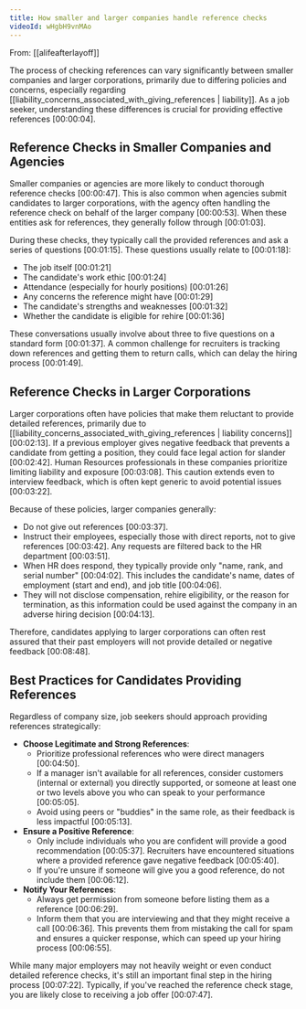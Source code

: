 ```yaml
---
title: How smaller and larger companies handle reference checks
videoId: wHgbH9vnMAo
---
```


From: [[alifeafterlayoff]] <br/> 

The process of checking references can vary significantly between smaller companies and larger corporations, primarily due to differing policies and concerns, especially regarding [[liability_concerns_associated_with_giving_references | liability]]. As a job seeker, understanding these differences is crucial for providing effective references <a class="yt-timestamp" data-t="00:00:04">[00:00:04]</a>.

## Reference Checks in Smaller Companies and Agencies

Smaller companies or agencies are more likely to conduct thorough reference checks <a class="yt-timestamp" data-t="00:00:47">[00:00:47]</a>. This is also common when agencies submit candidates to larger corporations, with the agency often handling the reference check on behalf of the larger company <a class="yt-timestamp" data-t="00:00:53">[00:00:53]</a>. When these entities ask for references, they generally follow through <a class="yt-timestamp" data-t="00:01:03">[00:01:03]</a>.

During these checks, they typically call the provided references and ask a series of questions <a class="yt-timestamp" data-t="00:01:15">[00:01:15]</a>. These questions usually relate to <a class="yt-timestamp" data-t="00:01:18">[00:01:18]</a>:
*   The job itself <a class="yt-timestamp" data-t="00:01:21">[00:01:21]</a>
*   The candidate's work ethic <a class="yt-timestamp" data-t="00:01:24">[00:01:24]</a>
*   Attendance (especially for hourly positions) <a class="yt-timestamp" data-t="00:01:26">[00:01:26]</a>
*   Any concerns the reference might have <a class="yt-timestamp" data-t="00:01:29">[00:01:29]</a>
*   The candidate's strengths and weaknesses <a class="yt-timestamp" data-t="00:01:32">[00:01:32]</a>
*   Whether the candidate is eligible for rehire <a class="yt-timestamp" data-t="00:01:36">[00:01:36]</a>

These conversations usually involve about three to five questions on a standard form <a class="yt-timestamp" data-t="00:01:37">[00:01:37]</a>. A common challenge for recruiters is tracking down references and getting them to return calls, which can delay the hiring process <a class="yt-timestamp" data-t="00:01:49">[00:01:49]</a>.

## Reference Checks in Larger Corporations

Larger corporations often have policies that make them reluctant to provide detailed references, primarily due to [[liability_concerns_associated_with_giving_references | liability concerns]] <a class="yt-timestamp" data-t="00:02:13">[00:02:13]</a>. If a previous employer gives negative feedback that prevents a candidate from getting a position, they could face legal action for slander <a class="yt-timestamp" data-t="00:02:42">[00:02:42]</a>. Human Resources professionals in these companies prioritize limiting liability and exposure <a class="yt-timestamp" data-t="00:03:08">[00:03:08]</a>. This caution extends even to interview feedback, which is often kept generic to avoid potential issues <a class="yt-timestamp" data-t="00:03:22">[00:03:22]</a>.

Because of these policies, larger companies generally:
*   Do not give out references <a class="yt-timestamp" data-t="00:03:37">[00:03:37]</a>.
*   Instruct their employees, especially those with direct reports, not to give references <a class="yt-timestamp" data-t="00:03:42">[00:03:42]</a>. Any requests are filtered back to the HR department <a class="yt-timestamp" data-t="00:03:51">[00:03:51]</a>.
*   When HR does respond, they typically provide only "name, rank, and serial number" <a class="yt-timestamp" data-t="00:04:02">[00:04:02]</a>. This includes the candidate's name, dates of employment (start and end), and job title <a class="yt-timestamp" data-t="00:04:06">[00:04:06]</a>.
*   They will not disclose compensation, rehire eligibility, or the reason for termination, as this information could be used against the company in an adverse hiring decision <a class="yt-timestamp" data-t="00:04:13">[00:04:13]</a>.

Therefore, candidates applying to larger corporations can often rest assured that their past employers will not provide detailed or negative feedback <a class="yt-timestamp" data-t="00:08:48">[00:08:48]</a>.

## Best Practices for Candidates Providing References

Regardless of company size, job seekers should approach providing references strategically:

*   **Choose Legitimate and Strong References**:
    *   Prioritize professional references who were direct managers <a class="yt-timestamp" data-t="00:04:50">[00:04:50]</a>.
    *   If a manager isn't available for all references, consider customers (internal or external) you directly supported, or someone at least one or two levels above you who can speak to your performance <a class="yt-timestamp" data-t="00:05:05">[00:05:05]</a>.
    *   Avoid using peers or "buddies" in the same role, as their feedback is less impactful <a class="yt-timestamp" data-t="00:05:13">[00:05:13]</a>.
*   **Ensure a Positive Reference**:
    *   Only include individuals who you are confident will provide a good recommendation <a class="yt-timestamp" data-t="00:05:37">[00:05:37]</a>. Recruiters have encountered situations where a provided reference gave negative feedback <a class="yt-timestamp" data-t="00:05:40">[00:05:40]</a>.
    *   If you're unsure if someone will give you a good reference, do not include them <a class="yt-timestamp" data-t="00:06:12">[00:06:12]</a>.
*   **Notify Your References**:
    *   Always get permission from someone before listing them as a reference <a class="yt-timestamp" data-t="00:06:29">[00:06:29]</a>.
    *   Inform them that you are interviewing and that they might receive a call <a class="yt-timestamp" data-t="00:06:36">[00:06:36]</a>. This prevents them from mistaking the call for spam and ensures a quicker response, which can speed up your hiring process <a class="yt-timestamp" data-t="00:06:55">[00:06:55]</a>.

While many major employers may not heavily weight or even conduct detailed reference checks, it's still an important final step in the hiring process <a class="yt-timestamp" data-t="00:07:22">[00:07:22]</a>. Typically, if you've reached the reference check stage, you are likely close to receiving a job offer <a class="yt-timestamp" data-t="00:07:47">[00:07:47]</a>.